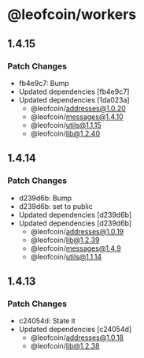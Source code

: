 # @leofcoin/workers

## 1.4.15

### Patch Changes

- fb4e9c7: Bump
- Updated dependencies [fb4e9c7]
- Updated dependencies [1da023a]
  - @leofcoin/addresses@1.0.20
  - @leofcoin/messages@1.4.10
  - @leofcoin/utils@1.1.15
  - @leofcoin/lib@1.2.40

## 1.4.14

### Patch Changes

- d239d6b: Bump
- d239d6b: set to public
- Updated dependencies [d239d6b]
- Updated dependencies [d239d6b]
  - @leofcoin/addresses@1.0.19
  - @leofcoin/lib@1.2.39
  - @leofcoin/messages@1.4.9
  - @leofcoin/utils@1.1.14

## 1.4.13

### Patch Changes

- c24054d: State it
- Updated dependencies [c24054d]
  - @leofcoin/addresses@1.0.18
  - @leofcoin/lib@1.2.38

